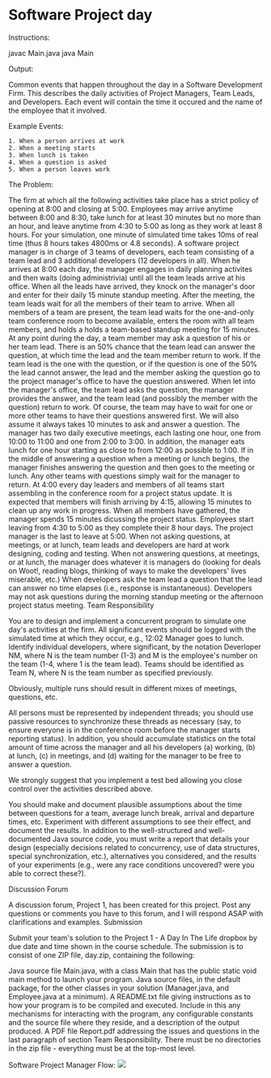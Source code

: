 Software Project day
===================

Instructions:

javac Main.java
java Main

Output:

Common events that happen throughout the day in a Software Development Firm.
This describes the daily activities of Project Managers, Team Leads, and
Developers. Each event will contain the time it occured and the name of the
employee that it involved.

Example Events:

	1. When a person arrives at work
	2. When a meeting starts
	3. When lunch is taken
	4. When a question is asked
	5. When a person leaves work


The Problem:

The firm at which all the following activities take place has a strict policy of opening at 8:00 and closing at 5:00.
Employees may arrive anytime between 8:00 and 8:30, take lunch for at least 30 minutes but no more than an hour, and
leave anytime from 4:30 to 5:00 as long as they work at least 8 hours. For your simulation, one minute of simulated
time takes 10ms of real time (thus 8 hours takes 4800ms or 4.8 seconds).
A software project manager is in charge of 3 teams of developers, each team consisting of a team lead and 3 additional
developers (12 developers in all).
When he arrives at 8:00 each day, the manager engages in daily planning activites and then waits (doing administrivia)
until all the team leads arrive at his office. When all the leads have arrived, they knock on the manager's door and
enter for their daily 15 minute standup meeting.
After the meeting, the team leads wait for all the members of their team to arrive. When all members of a team are
present, the team lead waits for the one-and-only team conference room to become available, enters the room with
all team members, and holds a holds a team-based standup meeting for 15 minutes.
At any point during the day, a team member may ask a question of his or her team lead. There is an 50% chance that the
team lead can answer the question, at which time the lead and the team member return to work.
If the team lead is the one with the question, or if the question is one of the 50% the lead cannot answer, the
lead and the member asking the question go to the project manager's office to have the question answered. When let
into the manager's office, the team lead asks the question, the manager provides the answer, and the team lead (and
possibly the member with the question) return to work. Of course, the team may have to wait for one or more other
teams to have their questions answered first. We will also assume it always takes 10 minutes to ask and answer a
question.
The manager has two daily executive meetings, each lasting one hour, one from 10:00 to 11:00 and one from 2:00 to 3:00.
In addition, the manager eats lunch for one hour starting as close to from 12:00 as possible to 1:00. If in the middle
of answering a question when a meeting or lunch begins, the manager finishes answering the question and then goes
to the meeting or lunch. Any other teams with questions simply wait for the manager to return.
At 4:00 every day leaders and members of all teams start assembling in the conference room for a project status update.
It is expected that members will finish arriving by 4:15, allowing 15 minutes to clean up any work in progress. When
all members have gathered, the manager spends 15 minutes dicussing the project status.
Employees start leaving from 4:30 to 5:00 as they complete their 8 hour days. The project manager is the last to
leave at 5:00.
When not asking questions, at meetings, or at lunch, team leads and developers are hard at work designing, coding and
testing.
When not answering questions, at meetings, or at lunch, the manager does whatever it is managers do (looking for deals
on Woot!, reading blogs, thinking of ways to make the developers' lives miserable, etc.)
When developers ask the team lead a question that the lead can answer no time elapses (i.e., response is
instantaneous).
Developers may not ask questions during the morning standup meeting or the afternoon project status meeting.
Team Responsibility

You are to design and implement a concurrent program to simulate one day's activities at the firm. All significant
events should be logged with the simulated time at which they occur, e.g., 12:02 Manager goes to lunch. Identify
individual developers, where significant, by the notation Deverloper NM, where N is the team number (1-3) and M is
the employee's number on the team (1-4, where 1 is the team lead). Teams should be identified as Team N, where N is the
team number as specified previously.

Obviously, multiple runs should result in different mixes of meetings, questions, etc.

All persons must be represented by independent threads; you should use passive resources to synchronize these
threads as necessary (say, to ensure everyone is in the conference room before the manager starts reporting
status). In addition, you should accumulate statistics on the total amount of time across the manager and all his
developers (a) working, (b) at lunch, (c) in meetings, and (d) waiting for the manager to be free to answer a
question.

We strongly suggest that you implement a test bed allowing you close control over the activities described above.

You should make and document plausible assumptions about the time between questions for a team, average lunch break,
arrival and departure times, etc. Experiment with different assumptions to see their effect, and document the results.
In addition to the well-structured and well-documented Java source code, you must write a report that details your
design (especially decisions related to concurrency, use of data structures, special synchronization,
etc.), alternatives you considered, and the results of your experiments (e.g., were any race conditions uncovered?
were you able to correct these?).

Discussion Forum

A discussion forum, Project 1, has been created for this project. Post any questions or comments you have to this
forum, and I will respond ASAP with clarifications and examples.
Submission

Submit your team's solution to the Project 1 - A Day In The Life dropbox by due date and time shown in the course
schedule. The submission is to consist of one ZIP file, day.zip, containing the following:

Java source file Main.java, with a class Main that has the public static void main method to launch your program.
Java source files, in the default package, for the other classes in your solution (Manager.java, and Employee.java at a
minimum).
A README.txt file giving instructions as to how your program is to be compiled and executed. Include in this any
mechanisms for interacting with the program, any configurable constants and the source file where they reside, and
a description of the output produced.
A PDF file Report.pdf addressing the issues and questions in the last paragraph of section Team Responsibility.
There must be no directories in the zip file - everything must be at the top-most level.


Software Project Manager Flow:
![](https://raw.github.com/kocsenc/software-project-day/master/Images/SPM%20Flow%20Chart.png)
